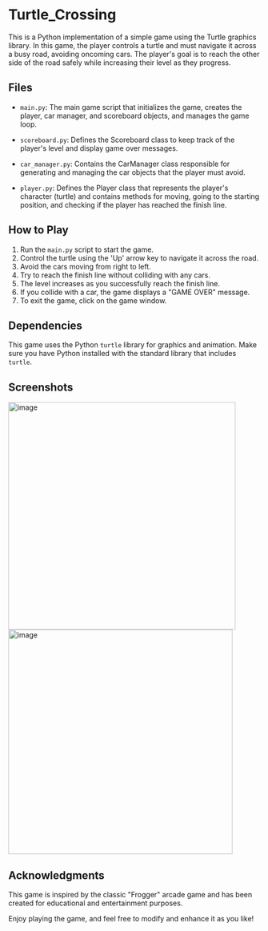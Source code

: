 # Turtle_Crossing
This is a Python implementation of a simple game using the Turtle graphics library. In this game, the player controls a turtle and must navigate it across a busy road, avoiding oncoming cars. The player's goal is to reach the other side of the road safely while increasing their level as they progress.

## Files

- `main.py`: The main game script that initializes the game, creates the player, car manager, and scoreboard objects, and manages the game loop.

- `scoreboard.py`: Defines the Scoreboard class to keep track of the player's level and display game over messages.

- `car_manager.py`: Contains the CarManager class responsible for generating and managing the car objects that the player must avoid.

- `player.py`: Defines the Player class that represents the player's character (turtle) and contains methods for moving, going to the starting position, and checking if the player has reached the finish line.

## How to Play

1. Run the `main.py` script to start the game.
2. Control the turtle using the 'Up' arrow key to navigate it across the road.
3. Avoid the cars moving from right to left.
4. Try to reach the finish line without colliding with any cars.
5. The level increases as you successfully reach the finish line.
6. If you collide with a car, the game displays a "GAME OVER" message.
7. To exit the game, click on the game window.

## Dependencies

This game uses the Python `turtle` library for graphics and animation. Make sure you have Python installed with the standard library that includes `turtle`.

## Screenshots

<img width="454" alt="image" src="https://github.com/21VISHAL21/Turtle_Crossing/assets/71026896/eac318c3-cb28-46f8-81f0-035d78a59d58">
<img width="448" alt="image" src="https://github.com/21VISHAL21/Turtle_Crossing/assets/71026896/ec447369-4bcc-425e-b59e-89f7b1a619bd">

## Acknowledgments

This game is inspired by the classic "Frogger" arcade game and has been created for educational and entertainment purposes.

Enjoy playing the game, and feel free to modify and enhance it as you like! 
